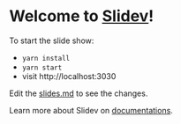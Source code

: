 # Welcome to [Slidev](https://github.com/slidevjs/slidev)!

To start the slide show:

- `yarn install`
- `yarn start`
- visit http://localhost:3030

Edit the [slides.md](/slides.md) to see the changes.

Learn more about Slidev on [documentations](https://sli.dev/).
